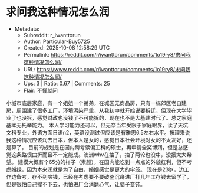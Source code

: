 # 求问我这种情况怎么润

- Metadata:
  - Subreddit: r_iwanttorun
  - Author: Particular-Buy5725
  - Created: 2025-10-08 12:58:29 UTC
  - Permalink: https://reddit.com/r/iwanttorun/comments/1o19ry8/求问我这种情况怎么润/
  - URL: https://www.reddit.com/r/iwanttorun/comments/1o19ry8/求问我这种情况怎么润/
  - Ups: 3 | Ratio: 0.67 | Comments: 25
  - Flair: 不懂就问


小城市底层家庭，有一个姐姐一个弟弟，在城区无商品房，只有一栋郊区老自建房，周围建了很多工厂，环境污染严重，从我初中就开始说要拆迁，但现在大学毕业了也没拆，感觉财政也没钱了不可能拆的，现在也不是大基建时代了。总之家庭基本无托举能力。
本人学习能力还可以，但无奈当年受限于家庭眼界，读了天坑文科专业，外语方面日语n2，英语没测过但应该是有雅思6.5左右水平。按理来说我这种情况应该润去日本，但本人是女的，感觉日本社会环境对女的不太友好，还是算了。
目前的规划是在国内跨考读偏工科的硕士，再申请全奖博润，但是总感觉这条路很曲折而且不一定能成。澳洲whv在抽了，抽了两轮也没中，没报太大希望。
建模大概有个65分的样子（素颜），在国内能吃到一点点的外貌红利，但不考虑婚绿，因为本来润就是为了自由，婚姻感觉是更大的牢笼。
现在是23岁，边工作边备考，存不到啥钱，已经在考虑要不要破釜沉舟进厂打几年工存钱去留学了，但是很怕自己撑不下去，也怕进厂会消磨心气，让脑子变钝。

